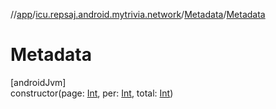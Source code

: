 //[app](../../../index.md)/[icu.repsaj.android.mytrivia.network](../index.md)/[Metadata](index.md)/[Metadata](-metadata.md)

# Metadata

[androidJvm]\
constructor(page: [Int](https://kotlinlang.org/api/latest/jvm/stdlib/kotlin/-int/index.html),
per: [Int](https://kotlinlang.org/api/latest/jvm/stdlib/kotlin/-int/index.html),
total: [Int](https://kotlinlang.org/api/latest/jvm/stdlib/kotlin/-int/index.html))
